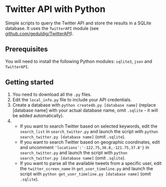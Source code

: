 # Twitter API with Python

Simple scripts to query the Twitter API and store the results in a SQLite database. It uses the `TwitterAPI` module (see [github.com/geduldig/TwitterAPI](https://github.com/geduldig/TwitterAPI)).

## Prerequisites

You will need to install the following Python modules: `sqlite3`, `json` and `TwitterAPI`.

## Getting started

1. You  need to download all the `.py` files.
2. Edit the `local_info.py` file to include your API credentials.
3. Create a database with `python createdb.py [database name]` (replace [database name] with your actual database name, omit `.sqlite` - it will be added automatically).
4.
	* If you want to search Twitter based on selected keywords, edit the `search_list`  in `search_twitter.py` and launch the script with `python search_twitter.py [database name]` (omit `.sqlite`).
	* If you want to search Twitter based on geographic coordinates, edit and uncomment `'locations':'-122.75,36.8,-121.75,37.8'}`  in `search_twitter.py` and launch the script with `python search_twitter.py [database name]` (omit `.sqlite`).
   * If you want to parse all the available tweets from a specific user, edit the `twitter_screen_name` in `get_user_timeline.py` and launch the script with `python get_user_timeline.py [database name]` (omit `.sqlite`).
